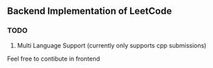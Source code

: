 ## Backend Implementation of LeetCode

### TODO
1. Multi Language Support (currently only supports cpp submissions)

Feel free to contibute in frontend
